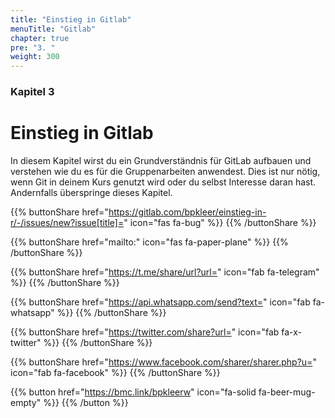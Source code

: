 ```yaml
---
title: "Einstieg in Gitlab"
menuTitle: "Gitlab"
chapter: true
pre: "3. "
weight: 300
---
```


### Kapitel 3

# Einstieg in Gitlab

In diesem Kapitel wirst du ein Grundverständnis für GitLab aufbauen und verstehen wie du es für die Gruppenarbeiten anwendest. Dies ist nur nötig, wenn Git in deinem Kurs genutzt wird oder du selbst Interesse daran hast. Andernfalls überspringe dieses Kapitel.

{{% buttonShare href="https://gitlab.com/bpkleer/einstieg-in-r/-/issues/new?issue[title]=" icon="fas fa-bug" %}} {{% /buttonShare %}} 

{{% buttonShare href="mailto:" icon="fas fa-paper-plane" %}} {{% /buttonShare %}}

{{% buttonShare href="https://t.me/share/url?url=" icon="fab fa-telegram" %}} {{% /buttonShare %}}

{{% buttonShare href="https://api.whatsapp.com/send?text=" icon="fab fa-whatsapp" %}} {{% /buttonShare %}}

{{% buttonShare href="https://twitter.com/share?url=" icon="fab fa-x-twitter" %}} {{% /buttonShare %}}

{{% buttonShare href="https://www.facebook.com/sharer/sharer.php?u=" icon="fab fa-facebook" %}} {{% /buttonShare %}}

{{% button href="https://bmc.link/bpkleerw" icon="fa-solid fa-beer-mug-empty" %}} {{% /button %}}
